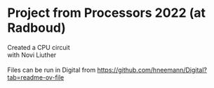# Project from Processors 2022 (at Radboud)
Created a CPU circuit <br>
with Novi Liuther
<br> <br>
Files can be run in Digital from https://github.com/hneemann/Digital?tab=readme-ov-file
